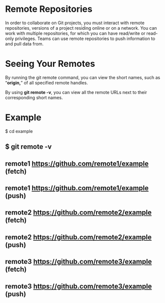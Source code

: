 # Remote Repositories
In order to collaborate on Git projects, you must interact with remote repositories, versions of a project residing online or on a network. You can work with multiple repositories, for which you can have read/write or read-only privileges. Teams can use remote repositories to push information to and pull data from.

# Seeing Your Remotes
By running the git remote command, you can view the short names, such as “**origin,**” of all specified remote handles.

By using **git remote -v**, you can view all the remote URLs next to their corresponding short names.

# **Example**
$ cd example

$ git remote -v
---
remote1 https://github.com/remote1/example (fetch)
---
remote1 https://github.com/remote1/example (push)
---
remote2 https://github.com/remote2/example (fetch)
---
remote2 https://github.com/remote2/example (push)
---
remote3 https://github.com/remote3/example (fetch)
---
remote3 https://github.com/remote3/example (push)
---